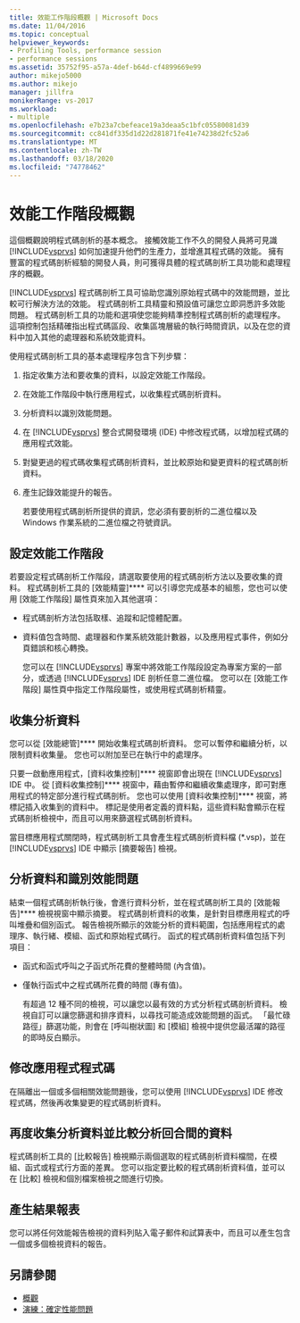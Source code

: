 ```yaml
---
title: 效能工作階段概觀 | Microsoft Docs
ms.date: 11/04/2016
ms.topic: conceptual
helpviewer_keywords:
- Profiling Tools, performance session
- performance sessions
ms.assetid: 35752f95-a57a-4def-b64d-cf4899669e99
author: mikejo5000
ms.author: mikejo
manager: jillfra
monikerRange: vs-2017
ms.workload:
- multiple
ms.openlocfilehash: e7b23a7cbefeace19a3deaa5c1bfc05580081d39
ms.sourcegitcommit: cc841df335d1d22d281871fe41e74238d2fc52a6
ms.translationtype: MT
ms.contentlocale: zh-TW
ms.lasthandoff: 03/18/2020
ms.locfileid: "74778462"
---
```

# <a name="performance-session-overview"></a>效能工作階段概觀
這個概觀說明程式碼剖析的基本概念。 接觸效能工作不久的開發人員將可見識 [!INCLUDE[vsprvs](../code-quality/includes/vsprvs_md.md)] 如何加速提升他們的生產力，並增進其程式碼的效能。 擁有豐富的程式碼剖析經驗的開發人員，則可獲得具體的程式碼剖析工具功能和處理程序的概觀。

 [!INCLUDE[vsprvs](../code-quality/includes/vsprvs_md.md)] 程式碼剖析工具可協助您識別原始程式碼中的效能問題，並比較可行解決方法的效能。 程式碼剖析工具精靈和預設值可讓您立即洞悉許多效能問題。 程式碼剖析工具的功能和選項使您能夠精準控制程式碼剖析的處理程序。 這項控制包括精確指出程式碼區段、收集區塊層級的執行時間資訊，以及在您的資料中加入其他的處理器和系統效能資料。

 使用程式碼剖析工具的基本處理程序包含下列步驟：

1. 指定收集方法和要收集的資料，以設定效能工作階段。

2. 在效能工作階段中執行應用程式，以收集程式碼剖析資料。

3. 分析資料以識別效能問題。

4. 在 [!INCLUDE[vsprvs](../code-quality/includes/vsprvs_md.md)] 整合式開發環境 (IDE) 中修改程式碼，以增加程式碼的應用程式效能。

5. 對變更過的程式碼收集程式碼剖析資料，並比較原始和變更資料的程式碼剖析資料。

6. 產生記錄效能提升的報告。

   若要使用程式碼剖析所提供的資訊，您必須有要剖析的二進位檔以及 Windows 作業系統的二進位檔之符號資訊。

## <a name="configure-the-performance-session"></a>設定效能工作階段
 若要設定程式碼剖析工作階段，請選取要使用的程式碼剖析方法以及要收集的資料。 程式碼剖析工具的 [效能精靈]**** 可以引導您完成基本的組態，您也可以使用 [效能工作階段] 屬性頁來加入其他選項：

- 程式碼剖析方法包括取樣、追蹤和記憶體配置。

- 資料值包含時間、處理器和作業系統效能計數器，以及應用程式事件，例如分頁錯誤和核心轉換。

  您可以在 [!INCLUDE[vsprvs](../code-quality/includes/vsprvs_md.md)] 專案中將效能工作階段設定為專案方案的一部分，或透過 [!INCLUDE[vsprvs](../code-quality/includes/vsprvs_md.md)] IDE 剖析任意二進位檔。 您可以在 [效能工作階段] 屬性頁中指定工作階段屬性，或使用程式碼剖析精靈。

## <a name="collect-profiling-data"></a>收集分析資料
 您可以從 [效能總管]**** 開始收集程式碼剖析資料。 您可以暫停和繼續分析，以限制資料收集量。 您也可以附加至已在執行中的處理序。

 只要一啟動應用程式，[資料收集控制]**** 視窗即會出現在 [!INCLUDE[vsprvs](../code-quality/includes/vsprvs_md.md)] IDE 中。 從 [資料收集控制]**** 視窗中，藉由暫停和繼續收集處理序，即可對應用程式的特定部分進行程式碼剖析。 您也可以使用 [資料收集控制]**** 視窗，將標記插入收集到的資料中。 標記是使用者定義的資料點，這些資料點會顯示在程式碼剖析檢視中，而且可以用來篩選程式碼剖析資料。

 當目標應用程式關閉時，程式碼剖析工具會產生程式碼剖析資料檔 (*.vsp)，並在 [!INCLUDE[vsprvs](../code-quality/includes/vsprvs_md.md)] IDE 中顯示 [摘要報告] 檢視。

## <a name="analyze-the-data-and-identify-performance-issues"></a>分析資料和識別效能問題
 結束一個程式碼剖析執行後，會進行資料分析，並在程式碼剖析工具的 [效能報告]**** 檢視視窗中顯示摘要。 程式碼剖析資料的收集，是針對目標應用程式的呼叫堆疊和個別函式。 報告檢視所顯示的效能分析的資料範圍，包括應用程式的處理序、執行緒、模組、函式和原始程式碼行。 函式的程式碼剖析資料值包括下列項目：

- 函式和函式呼叫之子函式所花費的整體時間 (內含值)。

- 僅執行函式中之程式碼所花費的時間 (專有值)。

  有超過 12 種不同的檢視，可以讓您以最有效的方式分析程式碼剖析資料。 檢視自訂可以讓您篩選和排序資料，以尋找可能造成效能問題的函式。 「最忙碌路徑」篩選功能，則會在 [呼叫樹狀圖] 和 [模組] 檢視中提供您最活躍的路徑的即時反白顯示。

## <a name="modify-the-application-code"></a>修改應用程式程式碼
 在隔離出一個或多個相關效能問題後，您可以使用 [!INCLUDE[vsprvs](../code-quality/includes/vsprvs_md.md)] IDE 修改程式碼，然後再收集變更的程式碼剖析資料。

## <a name="collect-profiling-data-again-and-compare-the-data-between-the-profiling-runs"></a>再度收集分析資料並比較分析回合間的資料
 程式碼剖析工具的 [比較報告] 檢視顯示兩個選取的程式碼剖析資料檔間，在模組、函式或程式行方面的差異。 您可以指定要比較的程式碼剖析資料值，並可以在 [比較] 檢視和個別檔案檢視之間進行切換。

## <a name="generate-a-report-of-the-results"></a>產生結果報表
 您可以將任何效能報告檢視的資料列貼入電子郵件和試算表中，而且可以產生包含一個或多個檢視資料的報告。

## <a name="see-also"></a>另請參閱
- [概觀](../profiling/overviews-performance-tools.md)
- [演練：確定性能問題](beginners-guide-to-cpu-sampling.md)
